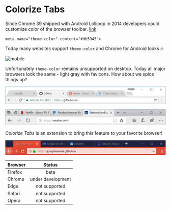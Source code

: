 # Colorize Tabs
Since Chrome 39 shipped with Android Lollipop in 2014 developers could customize color of the browser toolbar. [link](<https://developers.google.com/web/updates/2014/11/Support-for-theme-color-in-Chrome-39-for-Android>)
```
meta name="theme-color" content="#db5945">
```
Today many websites support `theme-color` and Chrome for Android looks 🔥

![mobile](images/mobile.gif)

Unfortunately `theme-color` remains unsupported on desktop. Today all major browsers look the same - light gray with favicons. How about we spice things up? 

![chrome](images/chrome.PNG)

![edge](images/edge.PNG)

*Colorize Tabs* is an extension to bring this feature to your favorite browser!

![firefox](images/firefox.gif)


| Browser | Status            |
| ------- |:-----------------:|
| Firefox | beta              |
| Chrome  | under development |
| Edge    | not supported     |
| Safari  | not supported     |
| Opera   | not supported     |
